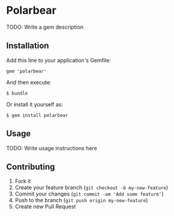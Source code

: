 # Polarbear

TODO: Write a gem description

## Installation

Add this line to your application's Gemfile:

    gem 'polarbear'

And then execute:

    $ bundle

Or install it yourself as:

    $ gem install polarbear

## Usage

TODO: Write usage instructions here

## Contributing

1. Fork it
2. Create your feature branch (`git checkout -b my-new-feature`)
3. Commit your changes (`git commit -am 'Add some feature'`)
4. Push to the branch (`git push origin my-new-feature`)
5. Create new Pull Request
